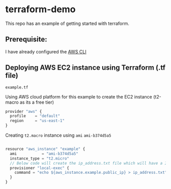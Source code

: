 # terraform-demo

This repo has an example of getting started with terraform.  

## Prerequisite:

I have already configured the [AWS CLI](https://docs.aws.amazon.com/cli/latest/userguide/cli-chap-configure.html) 

## Deploying AWS EC2 instance using Terraform (.tf file)

`example.tf`

Using AWS cloud platform for this example to create the EC2 instance (t2-macro as its a free tier)
```javascript
provider "aws" {
  profile    = "default"
  region     = "us-east-1"
}
````
Creating `t2.macro` instance using `ami` `ami-b374d5a5`
```javascript

resource "aws_instance" "example" {
  ami           = "ami-b374d5a5"
  instance_type = "t2.micro"
  // Below code will create the ip_address.txt file which will have a IP address of newly created instance
  provisioner "local-exec" {
    command = "echo ${aws_instance.example.public_ip} > ip_address.txt"
  }
}
````


